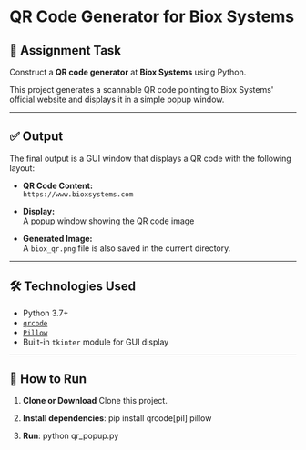 # QR Code Generator for Biox Systems

## 📌 Assignment Task

Construct a **QR code generator** at **Biox Systems** using Python.

This project generates a scannable QR code pointing to Biox Systems' official website and displays it in a simple popup window.

---

## ✅ Output

The final output is a GUI window that displays a QR code with the following layout:

- **QR Code Content:**  
  `https://www.bioxsystems.com`

- **Display:**  
  A popup window showing the QR code image

- **Generated Image:**  
  A `biox_qr.png` file is also saved in the current directory.

---

## 🛠️ Technologies Used

- Python 3.7+
- [`qrcode`](https://pypi.org/project/qrcode/)
- [`Pillow`](https://pypi.org/project/Pillow/)
- Built-in `tkinter` module for GUI display

---

## 🚀 How to Run

1. **Clone or Download** 
    Clone this project.

2. **Install dependencies**:
    pip install qrcode[pil] pillow

2. **Run**:
    python qr_popup.py
